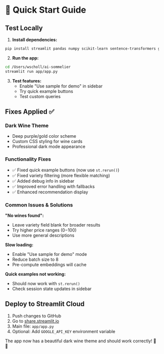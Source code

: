 # 🍷 Quick Start Guide

## Test Locally

1. **Install dependencies:**
```bash
pip install streamlit pandas numpy scikit-learn sentence-transformers google-generativeai
```

2. **Run the app:**
```bash
cd /Users/wscholl/ai-sommelier
streamlit run app/app.py
```

3. **Test features:**
   - Enable "Use sample for demo" in sidebar 
   - Try quick example buttons
   - Test custom queries

## Fixes Applied ✅

### Dark Wine Theme
- Deep purple/gold color scheme
- Custom CSS styling for wine cards
- Professional dark mode appearance

### Functionality Fixes
- ✅ Fixed quick example buttons (now use `st.rerun()`)
- ✅ Fixed variety filtering (more flexible matching)
- ✅ Added debug info in sidebar
- ✅ Improved error handling with fallbacks
- ✅ Enhanced recommendation display

### Common Issues & Solutions

**"No wines found":**
- Leave variety field blank for broader results
- Try higher price ranges ($0-$100)
- Use more general descriptions

**Slow loading:**
- Enable "Use sample for demo" mode
- Reduce batch size to 8
- Pre-compute embeddings will cache

**Quick examples not working:**
- Should now work with `st.rerun()`
- Check session state updates in sidebar

## Deploy to Streamlit Cloud

1. Push changes to GitHub
2. Go to [share.streamlit.io](https://share.streamlit.io)
3. Main file: `app/app.py`
4. Optional: Add `GOOGLE_API_KEY` environment variable

The app now has a beautiful dark wine theme and should work correctly! 🍷✨